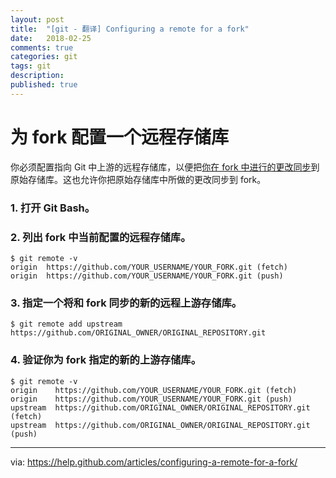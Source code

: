 ```yaml
---
layout: post
title:  "[git - 翻译] Configuring a remote for a fork"
date:   2018-02-25
comments: true
categories: git
tags: git
description:
published: true
---
```


# 为 fork 配置一个远程存储库

你必须配置指向 Git 中上游的远程存储库，以便把[你在 fork 中进行的更改同步](https://help.github.com/articles/syncing-a-fork)到原始存储库。这也允许你把原始存储库中所做的更改同步到 fork。

### 1. 打开 Git Bash。

### 2. 列出 fork 中当前配置的远程存储库。

```
$ git remote -v
origin  https://github.com/YOUR_USERNAME/YOUR_FORK.git (fetch)
origin  https://github.com/YOUR_USERNAME/YOUR_FORK.git (push)
```

### 3. 指定一个将和 fork 同步的新的远程上游存储库。

```
$ git remote add upstream https://github.com/ORIGINAL_OWNER/ORIGINAL_REPOSITORY.git
```

### 4. 验证你为 fork 指定的新的上游存储库。

```
$ git remote -v
origin    https://github.com/YOUR_USERNAME/YOUR_FORK.git (fetch)
origin    https://github.com/YOUR_USERNAME/YOUR_FORK.git (push)
upstream  https://github.com/ORIGINAL_OWNER/ORIGINAL_REPOSITORY.git (fetch)
upstream  https://github.com/ORIGINAL_OWNER/ORIGINAL_REPOSITORY.git (push)
```

----------------

via: https://help.github.com/articles/configuring-a-remote-for-a-fork/
